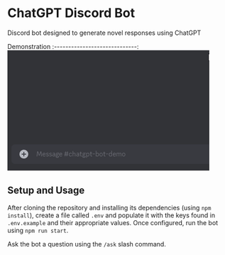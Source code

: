 # ChatGPT Discord Bot
Discord bot designed to generate novel responses using ChatGPT

Demonstration
:-----------------------------:
![Demonstration](docs/demo.gif)

## Setup and Usage
After cloning the repository and installing its dependencies (using `npm install`), create a file called `.env` and populate it with the keys found in `.env.example` and their appropriate values. Once configured, run the bot using `npm run start`.

Ask the bot a question using the `/ask` slash command.
